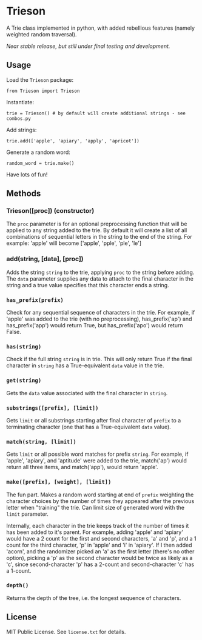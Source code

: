 # Trieson

A Trie class implemented in python, with added rebellious features (namely
weighted random traversal).

*Near stable release, but still under final testing and development.*

## Usage

Load the `Trieson` package:

`from Trieson import Trieson`

Instantiate:

`trie = Trieson() # by default will create additional strings - see combos.py`

Add strings:

`trie.add(['apple', 'apiary', 'apply', 'apricot'])`

Generate a random word:

`random_word = trie.make()`

Have lots of fun!

## Methods

### Trieson([proc]) (constructor)

The `proc` parameter is for an optional preprocessing function that will be
applied to any string added to the trie. By default it will create a list of
all combinations of sequential letters in the string to the end of the string.
For example: 'apple' will become ['apple', 'pple', 'ple', 'le']

### add(string, [data], [proc])

Adds the string `string` to the trie, applying `proc` to the string before
adding. The `data` parameter supplies any data to attach to the final character
in the string and a true value specifies that this character ends a string.

### `has_prefix(prefix)`

Check for any sequential sequence of characters in the trie. For example, if
'apple' was added to the trie (with no preprocessing), has_prefix('ap') and
has_prefix('app') would return True, but has_prefix('apo') would return False.

### `has(string)`

Check if the full string `string` is in trie. This will only return True if the
final character in `string` has a True-equivalent `data` value in the trie.

### `get(string)`

Gets the `data` value associated with the final character in `string`.

### `substrings([prefix], [limit])`

Gets `limit` or all substrings starting after final character of `prefix` to
a terminating character (one that has a True-equivalent `data` value).

### `match(string, [limit])`

Gets `limit` or all possible word matches for prefix `string`. For example, if
'apple', 'apiary', and 'aptitude' were added to the trie, match('ap') would
return all three items, and match('app'), would return 'apple'.

### `make([prefix], [weight], [limit])`

The fun part. Makes a random word starting at end of `prefix` weighting the
character choices by the number of times they appeared after the previous
letter when "training" the trie. Can limit size of generated word with the
`limit` parameter.

Internally, each character in the trie keeps track of the number of times it
has been added to it's parent. For example, adding 'apple' and 'apiary' would
have a 2 count for the first and second characters, 'a' and 'p', and a 1 count
for the third character, 'p' in 'apple' and 'i' in 'apiary'. If I then added
'acorn', and the randomizer picked an 'a' as the first letter (there's no other
option), picking a 'p' as the second character would be twice as likely as
a 'c', since second-character 'p' has a 2-count and second-character 'c' has
a 1-count.

### `depth()`

Returns the depth of the tree, i.e. the longest sequence of characters.

## License

MIT Public License. See `license.txt` for details.
